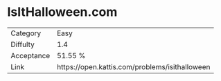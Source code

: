 # IsItHalloween.com

<table>
    <tr>
        <td>Category</td>
        <td>Easy</td>
    </tr>
    <tr>
        <td>Diffulty</td>
        <td>1.4</td>
    </tr>
    <tr>
        <td>Acceptance</td>
        <td>51.55 %</td>
    </tr>
    <tr>
        <td>Link</td>
        <td>https://open.kattis.com/problems/isithalloween</td>
    </tr>
</table>